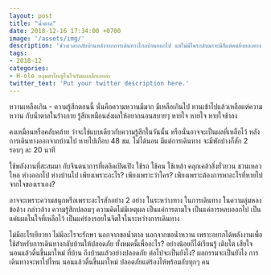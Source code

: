 ```yaml
---
layout: post
title: "น้ำตาล"
date: 2018-12-16 17:34:00 +0700
image: '/assets/img/'
description: 'ช่วงเวลากลับบ้านหลังจากการเดินทางไกลบ้านออกไป แต่ไม่มีใครกลับมาจะมีก็แต่คนยิ่งหลงทาง ไกลออกไปๆ เข้าทุกทีๆ'
tags:
- 2018-12
categories:
- H-ole หลุมดำใหญ่ในใจกับแผลลึกเลยล่ะ
twitter_text: 'Put your twitter description here.'
---
```

หวานเหลือเกิน - ความรู้สึกตอนนี้ นั่นคือความหวานมีมาก มีเหลือเกินไป  ทานเข้าไปแล้วเหลือแต่ความหวาน กับน้ำตาลในร่างกาย รู้สึกเหมือนส่งผลให้อยากนอนสบายๆ หายใจ หายใจ หายใจช้าลง

คงเหมือนหรือคลับคล้าย ว่าจะใช่แบบเดียวกับความรู้สึกในวันนั้น หรือนั่นอาจจะเป็นผลที่เหลือไว้ หลังการเดินทางออกจากบ้านไป หายไปเกือบ 48 ชม. ไม่ได้นอน มีแต่การเดินทาง จะมีพักบ้างก็สัก 2 รอบๆ ละ 20 นาที

ใช้พลังงานที่สะสมมา กับจินตนาการที่เตลิดเปิดเปิง ใช้รถ ใช้คน ใช้เหล้า คลุกเคล้าสิ่งยั่วยวน ชวนเหลวไหล ห่างออกไป ห่างบ้านไป เพียงเพราะอะไร? เพียงเพราะว่าใคร? เพียงเพราะต้องการหาอะไรที่หายไป จากใจของเราเอง?

อาจจะเพราะความสนุกหรือเพราะอะไรสักอย่าง 2 อย่าง ในระหว่างทาง ในการเดินทาง ในความลุ่มหลง ข้ออ้าง กล่าวอ้าง ความรู้สึกปลอมๆ ความคิดไม่มีเหตุผล เป็นแค่การตามใจ เป็นแค่การหลบออกไป เป็นแค่แผลในใจที่เหลือไว้ เป็นแค่ร่องรอยในจิตใจในระหว่างการเดินทาง

ไม่มีอะไรเยียวยา ไม่มีอะไรจะรักษา นอกจากขอน้ำตาล นอกจากขอน้ำหวาน เพราะอยากได้พลังงานเพื่อใช้สำหรับการเดินทางกลับบ้านให้ปลอดภัย ทั้งหมดนี้เพื่ออะไร? อย่างน้อยก็ได้เรียนรู้ เติบโต เสียใจ นอนแล้วตื่นขึ้นมาใหม่ ที่บ้าน ถึงบ้านแล้วอย่างปลอดภัย ต่อไปจะเป็นยังไง? ผลกรรมจะเป็นยังไง การเดินทางจะพาไปไหน นอนแล้วตื่นขึ้นมาใหม่ ปลอดภัยแต่ร้องไห้พร้อมกับทุกๆ คน
